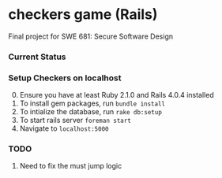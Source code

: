 # checkers game (Rails)
Final project for SWE 681: Secure Software Design

### Current Status

### Setup Checkers on localhost
0. Ensure you have at least Ruby 2.1.0 and Rails 4.0.4 installed
1. To install gem packages, run `bundle install`
2. To intialize the database, run `rake db:setup`
3. To start rails server `foreman start`
4. Navigate to `localhost:5000`


### TODO
1. Need to fix the must jump logic
